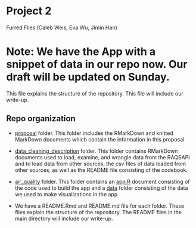 Project 2
================
Furred Flies (Caleb Weis, Eva Wu, Jimin Han)

# Note: We have the App with a snippet of data in our repo now. Our draft will be updated on Sunday.

This file explains the structure of the repository. This file will
include our write-up.

## Repo organization

-   [proposal](proposal) folder. This folder includes the RMarkDown and
    knitted MarkDown documents which contain the information in this
    proposal.

-   [data_cleaning_description](data_cleaning_description) folder. This
    folder contains RMarkDown documents used to load, examine, and
    wrangle data from the RAQSAPI and to load data from other sources,
    the csv files of data loaded from other sources, as well as the
    README file consisting of the codebook.

-   [air_quality](air_quality) folder. This folder contains an
    [app.R](air_quality/app.R) document consisting of the code used to
    build the app and a [data](air_quality/data) folder consisting of
    the data we used to make visualizations in the app.

-   We have a README.Rmd and README.md file for each folder. These files
    explain the structure of the repository. The README files in the
    main directory will include our write-up.
